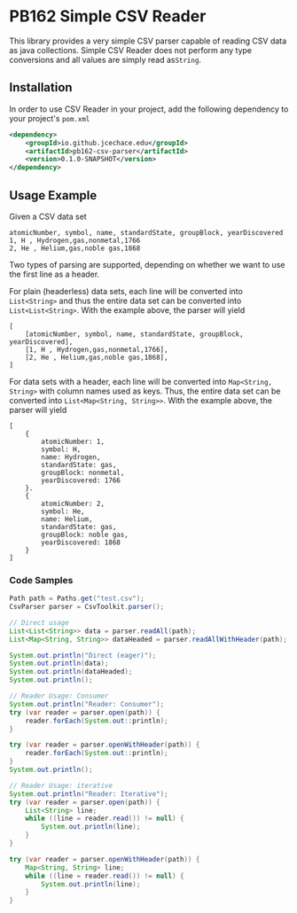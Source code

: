 PB162 Simple CSV Reader
====================================

This library provides a very simple CSV parser capable of reading CSV data as java collections.
Simple CSV Reader does not perform any type conversions and all values are simply read as``String``.

## Installation
In order to use CSV Reader in your project, add the following dependency to your project's ``pom.xml``

```xml
<dependency>
    <groupId>io.github.jcechace.edu</groupId>
    <artifactId>pb162-csv-parser</artifactId>
    <version>0.1.0-SNAPSHOT</version>
</dependency>
```

## Usage Example

Given a CSV data set
```csv
atomicNumber, symbol, name, standardState, groupBlock, yearDiscovered
1, H , Hydrogen,gas,nonmetal,1766
2, He , Helium,gas,noble gas,1868
```

Two types of parsing are supported, depending on whether we want to use the first line as a header.

For plain (headerless) data sets, each line will be converted into ``List<String>`` and thus the entire data set
can be converted into ``List<List<String>``. With the example above, the parser will yield
```
[
    [atomicNumber, symbol, name, standardState, groupBlock, yearDiscovered],
    [1, H , Hydrogen,gas,nonmetal,1766],
    [2, He , Helium,gas,noble gas,1868],
]
```

For data sets with a header, each line will be converted into ``Map<String, String>`` with 
column names used as keys. Thus, the entire data set can be converted into ``List<Map<String, String>>``.
With the example above, the parser will yield
```
[
    {
        atomicNumber: 1, 
        symbol: H, 
        name: Hydrogen, 
        standardState: gas, 
        groupBlock: nonmetal, 
        yearDiscovered: 1766
    }.
    {
        atomicNumber: 2,
        symbol: He, 
        name: Helium, 
        standardState: gas, 
        groupBlock: noble gas,
        yearDiscovered: 1868
    }
]
```
### Code Samples 

```java
Path path = Paths.get("test.csv");
CsvParser parser = CsvToolkit.parser();

// Direct usage
List<List<String>> data = parser.readAll(path);
List<Map<String, String>> dataHeaded = parser.readAllWithHeader(path);

System.out.println("Direct (eager)");
System.out.println(data);
System.out.println(dataHeaded);
System.out.println();

// Reader Usage: Consumer
System.out.println("Reader: Consumer");
try (var reader = parser.open(path)) {
    reader.forEach(System.out::println);
}

try (var reader = parser.openWithHeader(path)) {
    reader.forEach(System.out::println);
}
System.out.println();

// Reader Usage: iterative
System.out.println("Reader: Iterative");
try (var reader = parser.open(path)) {
    List<String> line;
    while ((line = reader.read()) != null) {
        System.out.println(line);
    }
}

try (var reader = parser.openWithHeader(path)) {
    Map<String, String> line;
    while ((line = reader.read()) != null) {
        System.out.println(line);
    }
}
```
